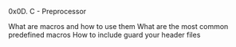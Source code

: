 0x0D. C - Preprocessor

What are macros and how to use them
What are the most common predefined macros
How to include guard your header files